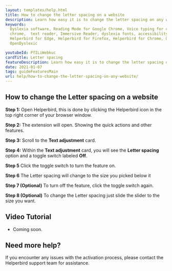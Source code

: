 ```yaml
---
layout: templates/help.html
title: How to change the letter spacing on a website
description: Learn how easy it is to change the letter spacing on any website.
keywords:
  Dyslexia software, Reading Mode for Google Chrome, Voice typing for chrome, Text to speech for
  chrome,  text reader, Immersive Reader, dyslexia fonts, accessibility software, dyslexia software,
  Helperbird for Edge, Helperbird for Firefox, Helperbird for Chrome, Opendyslexic for Chrome,
  OpenDyslexic

youtubeId: PfILiWebkuc
cardTitle: Letter spacing
featureDescription: Learn how easy it is to change the letter spacing on any website.
date: 2021-01-07
tags: guideFeaturesMain
url: help/how-to-change-the-letter-spacing-on-any-website/
---
```




## How to change the Letter spacing on a website

**Step 1:** Open Helperbird, this is done by clicking the Helperbird icon in the top right corner of your browser window.

**Step 2:** The extension will open. Showing the quick actions and other features.

**Step 3:** Scroll to the **Text adjustment** card.

**Step 4:** Within the **Text adjustment** card, you will see the **Letter spacing** option and a toggle switch labeled **Off**.

**Step 5** Click the toggle switch to turn the feature on.

**Step 6** The Letter spacing will change to the size you picked below it

**Step 7 (Optional)** To turn off the feature, click the toggle switch again.

**Step 8 (Optional)** To change the Letter spacing just slide the slider to the size you want.


## Video Tutorial

- Coming soon.



## Need more help?

If you encounter any issues with the activation process, please contact the Helperbird support team for assistance.


